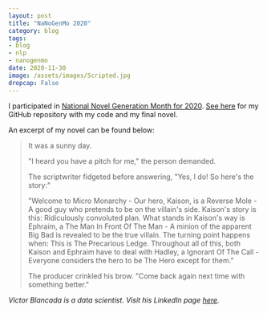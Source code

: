 ```yaml
---
layout: post
title: "NaNoGenMo 2020"
category: blog
tags: 
- blog
- nlp
- nanogenmo
date: 2020-11-30
image: /assets/images/Scripted.jpg
dropcap: False
---
```


I participated in [National Novel Generation Month for 2020](https://github.com/NaNoGenMo/2020).  [See here](https://github.com/victorangeloblancada/nanogenmo-2020-vab) for my GitHub repository with my code and my final novel.

An excerpt of my novel can be found below:

> It was a sunny day.
>
> "I heard you have a pitch for me," the person demanded.
>
> The scriptwriter fidgeted before answering, "Yes, I do! So here's the story:"
>
> "Welcome to Micro Monarchy - Our hero, Kaison, is a Reverse Mole - A good guy who pretends to be on the villain's side. Kaison's story is this: Ridiculously convoluted plan. What stands in Kaison's way is Ephraim, a The Man In Front Of The Man - A minion of the apparent Big Bad is revealed to be the true villain. The turning point happens when: This is The Precarious Ledge. Throughout all of this, both Kaison and Ephraim have to deal with Hadley, a Ignorant Of The Call - Everyone considers the hero to be The Hero except for them."
>
> The producer crinkled his brow. "Come back again next time with something better."

*Victor Blancada is a data scientist. Visit his LinkedIn page [here](https://www.linkedin.com/in/geloblancada/).* 